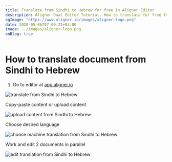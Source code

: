 ```yaml
---
title: Translate from Sindhi to Hebrew for free in Aligner Editor
description: Aligner Dual Editor Tutorial. How to translate for free from Sindhi to Hebrew. Aligner is multilingual document management platform. 
ogImage: "https://www.aligner.io/images/aligner-logo.png"
date: 2020-05-06T07:09:21+03:00
image: ../images/aligner-logo.png
onBlog: true
---
```


# How to translate document from Sindhi to Hebrew

1. Go to editor at [app.aligner.io](https://app.aligner.io "Aligner App web page")

![translate from Sindhi to Hebrew](../aligner-blank-editor.png "translate from Sindhi to Hebrew")

Copy-paste content or upload content

![upload content from Sindhi to Hebrew](../aligner-uploaded-document.png "upload content from Sindhi to Hebrew")

Choose desired language

![choose machine translation from Sindhi to Hebrew](../aligner-language-dropdown.png "choose machine translation from Sindhi to Hebrew")

Work and edit 2 documents in parallel

![edit translation from Sindhi to Hebrew](../aligner-double-sitded-editor.png "edit translation from Sindhi to Hebrew")

